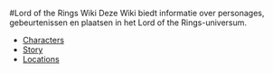 #Lord of the Rings Wiki
Deze Wiki biedt informatie over personages, gebeurtenissen en plaatsen in het Lord of the Rings-universum.

- [Characters](personages.md)
- [Story](verhaal.md)
- [Locations](locaties.md)
